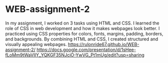 # WEB-assignment-2
In my assignment, I worked on 3 tasks using HTML and CSS. I learned the role of CSS in web development and how it makes webpages look better. I practiced using CSS properties for colors, fonts, margins, padding, borders, and backgrounds. By combining HTML and CSS, I created structured and visually appealing webpages.
https://rulonride67.github.io/WEB-assignment-2/
https://docs.google.com/presentation/d/1sHee-fLoMm9tWaVIIY_YQKGF35NJciO-YwVG_Pt1mUg/edit?usp=sharing
